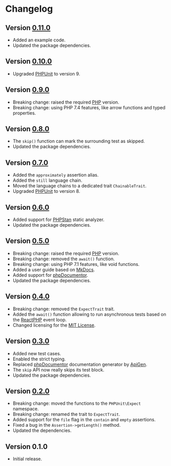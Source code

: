 # Changelog

## Version [0.11.0](https://github.com/cedx/phpunit-expect/compare/v0.10.0...v0.11.0)
- Added an example code.
- Updated the package dependencies.

## Version [0.10.0](https://github.com/cedx/phpunit-expect/compare/v0.9.0...v0.10.0)
- Upgraded [PHPUnit](https://phpunit.de) to version 9.

## Version [0.9.0](https://github.com/cedx/phpunit-expect/compare/v0.8.0...v0.9.0)
- Breaking change: raised the required [PHP](https://www.php.net) version.
- Breaking change: using PHP 7.4 features, like arrow functions and typed properties.

## Version [0.8.0](https://github.com/cedx/phpunit-expect/compare/v0.7.0...v0.8.0)
- The `skip()` function can mark the surrounding test as skipped.
- Updated the package dependencies.

## Version [0.7.0](https://github.com/cedx/phpunit-expect/compare/v0.6.0...v0.7.0)
- Added the `approximately` assertion alias.
- Added the `still` language chain.
- Moved the language chains to a dedicated trait `ChainableTrait`.
- Upgraded [PHPUnit](https://phpunit.de) to version 8.

## Version [0.6.0](https://github.com/cedx/phpunit-expect/compare/v0.5.0...v0.6.0)
- Added support for [PHPStan](https://github.com/phpstan/phpstan) static analyzer.
- Updated the package dependencies.

## Version [0.5.0](https://github.com/cedx/phpunit-expect/compare/v0.4.0...v0.5.0)
- Breaking change: raised the required [PHP](https://www.php.net) version.
- Breaking change: removed the `await()` function.
- Breaking change: using PHP 7.1 features, like void functions.
- Added a user guide based on [MkDocs](http://www.mkdocs.org).
- Added support for [phpDocumentor](https://www.phpdoc.org).
- Updated the package dependencies.

## Version [0.4.0](https://github.com/cedx/phpunit-expect/compare/v0.3.0...v0.4.0)
- Breaking change: removed the `ExpectTrait` trait.
- Added the `await()` function allowing to run asynchronous tests based on the [ReactPHP](http://reactphp.org) event loop.
- Changed licensing for the [MIT License](https://opensource.org/licenses/MIT).

## Version [0.3.0](https://github.com/cedx/phpunit-expect/compare/v0.2.0...v0.3.0)
- Added new test cases.
- Enabled the strict typing.
- Replaced [phpDocumentor](https://www.phpdoc.org) documentation generator by [ApiGen](https://github.com/ApiGen/ApiGen).
- The `skip` API now really skips its test block.
- Updated the package dependencies.

## Version [0.2.0](https://github.com/cedx/phpunit-expect/compare/v0.1.0...v0.2.0)
- Breaking change: moved the functions to the `PHPUnit\Expect` namespace.
- Breaking change: renamed the trait to `ExpectTrait`.
- Added support for the `file` flag in the `contain` and `empty` assertions.
- Fixed a bug in the `Assertion->getLength()` method.
- Updated the dependencies.

## Version 0.1.0
- Initial release.
